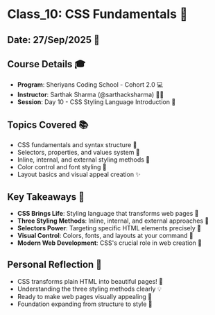 # Class_10: CSS Fundamentals 🎨

## Date: 27/Sep/2025 📅

## Course Details 🎓
* **Program**: Sheriyans Coding School - Cohort 2.0 💻
* **Instructor**: Sarthak Sharma (@sarthacksharma) 👨‍🏫
* **Session**: Day 10 - CSS Styling Language Introduction 🌈

## Topics Covered 📚
* CSS fundamentals and syntax structure 📐
* Selectors, properties, and values system 🎯
* Inline, internal, and external styling methods 📝
* Color control and font styling 🎨
* Layout basics and visual appeal creation ✨

## Key Takeaways 🎯
* **CSS Brings Life**: Styling language that transforms web pages 🌟
* **Three Styling Methods**: Inline, internal, and external approaches 📝
* **Selectors Power**: Targeting specific HTML elements precisely 🎯
* **Visual Control**: Colors, fonts, and layouts at your command 🎨
* **Modern Web Development**: CSS's crucial role in web creation 🚀

## Personal Reflection 💭
* CSS transforms plain HTML into beautiful pages! 🌈
* Understanding the three styling methods clearly 💡
* Ready to make web pages visually appealing 🎨
* Foundation expanding from structure to style 🚀
